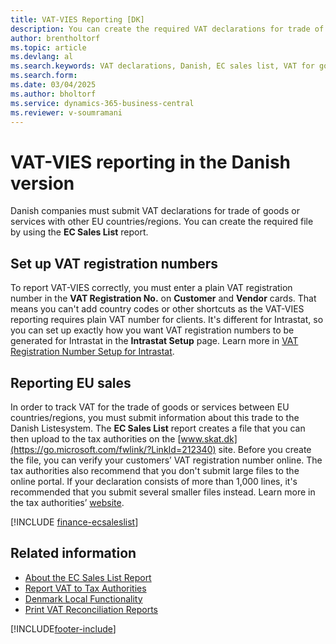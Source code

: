 ```yaml
---
title: VAT-VIES Reporting [DK]
description: You can create the required VAT declarations for trade of goods or services file in the Danish version by using the EC Sales List report.
author: brentholtorf
ms.topic: article
ms.devlang: al
ms.search.keywords: VAT declarations, Danish, EC sales list, VAT for goods trade, VAT-VIES
ms.search.form:
ms.date: 03/04/2025
ms.author: bholtorf
ms.service: dynamics-365-business-central
ms.reviewer: v-soumramani
---
```


# VAT-VIES reporting in the Danish version

Danish companies must submit VAT declarations for trade of goods or services with other EU countries/regions. You can create the required file by using the **EC Sales List** report.  

## Set up VAT registration numbers

To report VAT-VIES correctly, you must enter a plain VAT registration number in the **VAT Registration No.** on **Customer** and **Vendor** cards. That means you can't add country codes or other shortcuts as the VAT-VIES reporting requires plain VAT number for clients. It's different for Intrastat, so you can set up exactly how you want VAT registration numbers to be generated for Intrastat in the **Intrastat Setup** page. Learn more in [VAT Registration Number Setup for Intrastat](vat-registration-no-intrastat.md).  

## Reporting EU sales

In order to track VAT for the trade of goods or services between EU countries/regions, you must submit information about this trade to the Danish Listesystem. The **EC Sales List** report creates a file that you can then upload to the tax authorities on the [www.skat.dk](https://go.microsoft.com/fwlink/?LinkId=212340) site. Before you create the file, you can verify your customers’ VAT registration number online. The tax authorities also recommend that you don't submit large files to the online portal. If your declaration consists of more than 1,000 lines, it's recommended that you submit several smaller files instead. Learn more in the tax authorities’ [website](https://www.skat.dk).  

[!INCLUDE [finance-ecsaleslist](../../includes/finance-ecsaleslist.md)]

## Related information

- [About the EC Sales List Report](../../finance-how-report-vat.md#ecsaleslist)  
- [Report VAT to Tax Authorities](../../finance-how-report-vat.md)  
- [Denmark Local Functionality](denmark-local-functionality.md)  
- [Print VAT Reconciliation Reports](how-to-print-vat-reconciliation-reports.md)

[!INCLUDE[footer-include](../../includes/footer-banner.md)]
